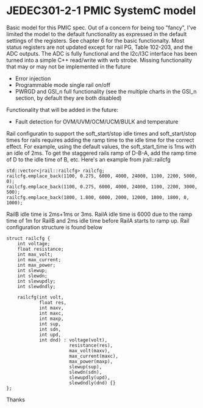 # JEDEC301-2-1 PMIC SystemC model

Basic model for this PMIC spec. Out of a concern for being too "fancy", I've limited the model to the default functionality as expressed in the default settings of the registers. See chapter 6 for the basic functionalty. Most status registers are not updated except for rail PG, Table 102-203, and the ADC outputs. The ADC is fully functional and the I2c/I3C interface has been turned into a simple C++ read/write with wrb strobe. Missing functionality that may or may not be implemented in the future

* Error injection
* Programmable mode single rail on/off
* PWRGD and GSI_n full functionality (see the multiple charts in the GSI_n section, by default they are both disabled)

Functionality that will be added in the future:

* Fault detection for OVM/UVM/OCM/UCM/BULK and temperature


Rail configuratin to support the soft_start/stop idle times and soft_start/stop times for rails requires adding the ramp time to the idle time for the correct effect. For example, using the default values, the soft_start_time is 1ms with an idle of 2ms. To get the staggered rails ramp of D-B-A, add the ramp time of D to the idle time of B, etc. Here's an example from jrail::railcfg

    std::vector<jrail::railcfg> railcfg;
    railcfg.emplace_back(1100, 0.275, 6000, 4000, 24000, 1100, 2200, 5000, 0);
    railcfg.emplace_back(1100, 0.275, 6000, 4000, 24000, 1100, 2200, 3000, 500);
    railcfg.emplace_back(1800, 1.800, 6000, 2000, 12000, 1800, 1800, 0, 1000);

RailB idle time is 2ms+1ms or 3ms. RailA idle time is 6000 due to the ramp time of 1m for RailB and 2ms idle time before RailA starts to ramp up. Rail configuration structure is found below

    struct railcfg {
        int voltage;
        float resistance;
        int max_volt;
        int max_current;
        int max_power;
        int slewup;
        int slewdn;
        int slewupdly;
        int slewdndly;

        railcfg(int volt,
                float res,
                int maxv,
                int maxc,
                int maxp,
                int sup,
                int sdn,
                int upd,
                int dnd) : voltage(volt),
                           resistance(res),
                           max_volt(maxv),
                           max_current(maxc),
                           max_power(maxp),
                           slewup(sup),
                           slewdn(sdn),
                           slewupdly(upd),
                           slewdndly(dnd) {}
    };

Thanks
